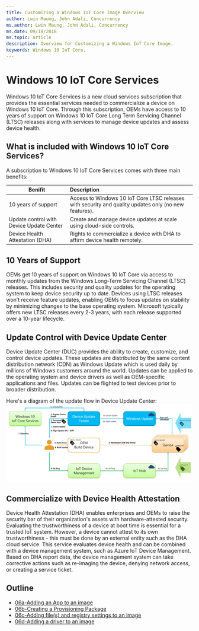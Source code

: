 ```yaml
--- 
title: Customizing a Windows IoT Core Image Overview
author: Lwin Maung, John Adali, Concurrency
ms.author: Lwin Maung, John Adali, Concurrency
ms.date: 09/18/2018 
ms.topic: article 
description: Overview for Customizing a Windows IoT Core Image.
keywords: Windows 10 IoT Core, 
--- 
```


# Windows 10 IoT Core Services
Windows 10 IoT Core Services is a new cloud services subscription that provides the essential services needed to commercialize a device on Windows 10 IoT Core. Through this subscription, OEMs have access to 10 years of support on Windows 10 IoT Core Long Term Servicing Channel (LTSC) releases along with services to manage device updates and assess device health.

## What is included with Windows 10 IoT Core Services?
A subscription to Windows 10 IoT Core Services comes with three main benefits:

  Benifit        | Description           
  ------------- |:-------------
  10 years of support      | Access to Windows 10 IoT Core LTSC releases with security and quality updates only (no new features).
  Update control with Device Update Center      | Create and manage device updates at scale using cloud-side controls.      
  Device Health Attestation (DHA) | Rights to commercialize a device with DHA to affirm device health remotely.     

## 10 Years of Support
OEMs get 10 years of support on Windows 10 IoT Core via access to monthly updates from the Windows Long-Term Servicing Channel (LTSC) releases. This includes security and quality updates for the operating system to keep device security up to date. Devices using LTSC releases won’t receive feature updates, enabling OEMs to focus updates on stability by minimizing changes to the base operating system. Microsoft typically offers new LTSC releases every 2-3 years, with each release supported over a 10-year lifecycle.

## Update Control with Device Update Center
Device Update Center (DUC) provides the ability to create, customize, and control device updates. These updates are distributed by the same content distribution network (CDN) as Windows Update which is used daily by millions of Windows customers around the world. Updates can be applied to the operating system and device drivers as well as OEM-specific applications and files. Updates can be flighted to test devices prior to broader distribution.

Here's a diagram of the update flow in Device Update Center:
![DUC](../media/ManufacturingGuide/iotcoreservicesoverview-duc.png)

## Commercialize with Device Health Attestation
Device Health Attestation (DHA) enables enterprises and OEMs to raise the security bar of their organization's assets with hardware-attested security. Evaluating the trustworthiness of a device at boot time is essential for a trusted IoT system. However, a device cannot attest to its own trustworthiness - this must be done by an external entity such as the DHA cloud service. This service evaluates device health and can be combined with a device management system, such as Azure IoT Device Management. Based on DHA report data, the device management system can take corrective actions such as re-imaging the device, denying network access, or creating a service ticket.

## Outline
* [06a-Adding an App to an image](06a-AddingApps.md)
* [06b-Creating a Provisioning Package](06b-CreateProvisioningPackage.md)
* [06c-Adding file(s) and registry settings to an image](06c-AddFileRegistrySettings.md)
* [06d-Adding a driver to an image](06d-AddingDrivers.md)
